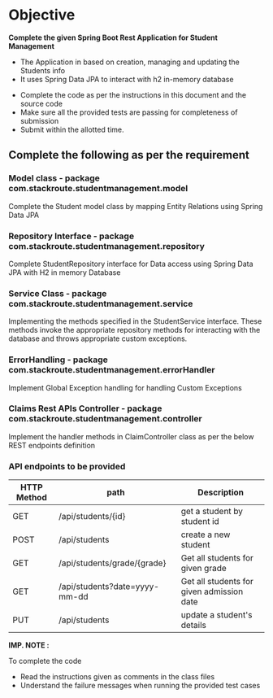 # Objective

**Complete the given Spring Boot Rest Application for Student Management**
- The Application in based on creation, managing and updating the Students info
- It uses Spring Data JPA to interact with h2 in-memory database

* Complete the code as per the instructions in this document and the source code
* Make sure all the provided tests are passing for completeness of submission
* Submit within the allotted time.

## Complete the following as per the requirement

### Model class - package com.stackroute.studentmanagement.model

Complete the Student model class by mapping Entity Relations using Spring Data JPA

### Repository Interface - package com.stackroute.studentmanagement.repository

Complete StudentRepository interface for Data access using Spring Data JPA with H2 in memory Database

### Service Class - package com.stackroute.studentmanagement.service

Implementing the methods specified in the StudentService interface. These methods invoke the appropriate repository methods for interacting with the database and throws appropriate custom exceptions.

### ErrorHandling - package com.stackroute.studentmanagement.errorHandler

Implement Global Exception handling for handling Custom Exceptions

### Claims Rest APIs Controller - package com.stackroute.studentmanagement.controller

Implement the handler methods in ClaimController class as per the below REST endpoints definition

### API endpoints to be provided

| HTTP Method  | path                          | Description                               |
|--------------|-------------------------------|-------------------------------------------|
| GET          | /api/students/{id}            | get a student by student id               | 
| POST         | /api/students                 | create a new student                      |
| GET          | /api/students/grade/{grade}   | Get all students for given grade          |
| GET          | /api/students?date=yyyy-mm-dd | Get all students for given admission date |
| PUT          | /api/students                 | update a student's details                |


**IMP. NOTE :**

To complete the code
- Read the instructions given as comments in the class files
- Understand the failure messages when running the provided test cases   
